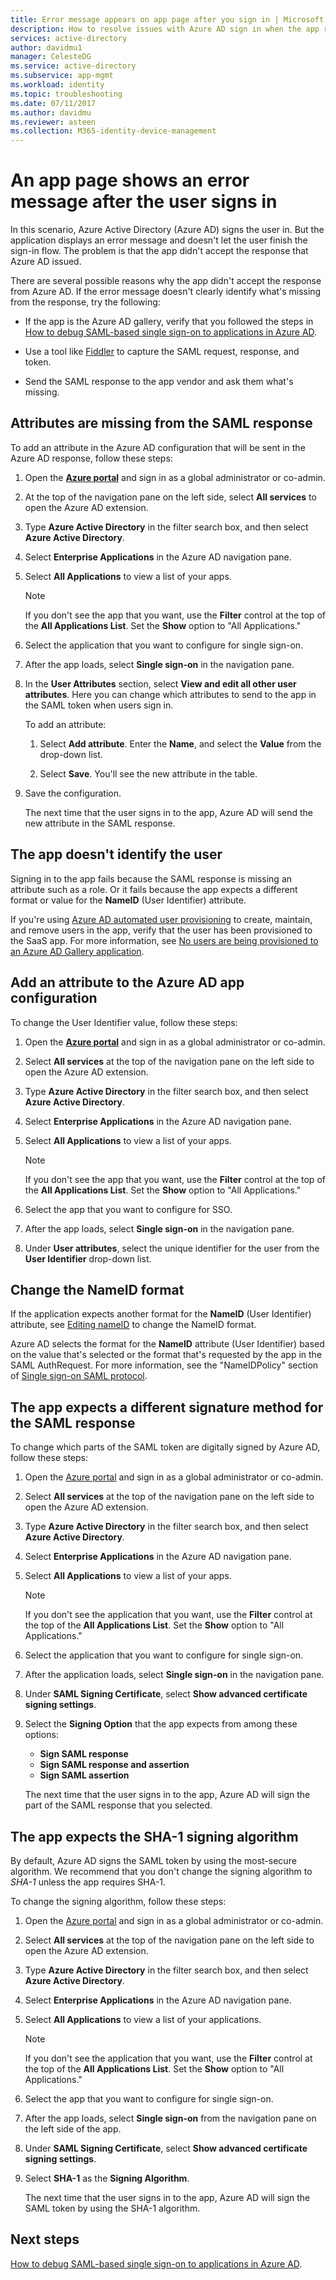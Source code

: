 ```yaml
---
title: Error message appears on app page after you sign in | Microsoft Docs
description: How to resolve issues with Azure AD sign in when the app returns an error message.
services: active-directory
author: davidmu1
manager: CelesteDG
ms.service: active-directory
ms.subservice: app-mgmt
ms.workload: identity
ms.topic: troubleshooting
ms.date: 07/11/2017
ms.author: davidmu
ms.reviewer: asteen
ms.collection: M365-identity-device-management
---
```


# An app page shows an error message after the user signs in

In this scenario, Azure Active Directory (Azure AD) signs the user in. But the application displays an error message and doesn't let the user finish the sign-in flow. The problem is that the app didn't accept the response that Azure AD issued.

There are several possible reasons why the app didn't accept the response from Azure AD. If the error message doesn't clearly identify what's missing from the response, try the following:

- If the app is the Azure AD gallery, verify that you followed the steps in [How to debug SAML-based single sign-on to applications in Azure AD](./debug-saml-sso-issues.md).

- Use a tool like [Fiddler](https://www.telerik.com/fiddler) to capture the SAML request, response, and token.

- Send the SAML response to the app vendor and ask them what's missing.

## Attributes are missing from the SAML response

To add an attribute in the Azure AD configuration that will be sent in the Azure AD response, follow these steps:

1. Open the [**Azure portal**](https://portal.azure.com/) and sign in as a global administrator or co-admin.

2. At the top of the navigation pane on the left side, select **All services** to open the Azure AD extension.

3. Type **Azure Active Directory** in the filter search box, and then select **Azure Active Directory**.

4. Select **Enterprise Applications** in the Azure AD navigation pane.

5. Select **All Applications** to view a list of your apps.

   > [!NOTE]
   > If you don't see the app that you want, use the **Filter** control at the top of the **All Applications List**. Set the **Show** option to "All Applications."

6. Select the application that you want to configure for single sign-on.

7. After the app loads, select **Single sign-on** in the navigation pane.

8. In the **User Attributes** section, select **View and edit all other user attributes**. Here you can change which attributes to send to the app in the SAML token when users sign in.

   To add an attribute:

   1. Select **Add attribute**. Enter the **Name**, and select the **Value** from the drop-down list.

   1. Select **Save**. You'll see the new attribute in the table.

9. Save the configuration.

   The next time that the user signs in to the app, Azure AD will send the new attribute in the SAML response.

## The app doesn't identify the user

Signing in to the app fails because the SAML response is missing an attribute such as a role. Or it fails because the app expects a different format or value for the **NameID** (User Identifier) attribute.

If you're using [Azure AD automated user provisioning](../app-provisioning/user-provisioning.md) to create, maintain, and remove users in the app, verify that the user has been provisioned to the SaaS app. For more information, see [No users are being provisioned to an Azure AD Gallery application](../app-provisioning/application-provisioning-config-problem-no-users-provisioned.md).

## Add an attribute to the Azure AD app configuration

To change the User Identifier value, follow these steps:

1. Open the [**Azure portal**](https://portal.azure.com/) and sign in as a global administrator or co-admin.

2. Select **All services** at the top of the navigation pane on the left side to open the Azure AD extension.

3. Type **Azure Active Directory** in the filter search box, and then select **Azure Active Directory**.

4. Select **Enterprise Applications** in the Azure AD navigation pane.

5. Select **All Applications** to view a list of your apps.

   > [!NOTE]
   > If you don't see the app that you want, use the **Filter** control at the top of the **All Applications List**. Set the **Show** option to "All Applications."

6. Select the app that you want to configure for SSO.

7. After the app loads, select **Single sign-on** in the navigation pane.

8. Under **User attributes**, select the unique identifier for the user from the **User Identifier** drop-down list.

## Change the NameID format

If the application expects another format for the **NameID** (User Identifier) attribute, see [Editing nameID](../develop/active-directory-saml-claims-customization.md#editing-nameid) to change the NameID format.

Azure AD selects the format for the **NameID** attribute (User Identifier) based on the value that's selected or the format that's requested by the app in the SAML AuthRequest. For more information, see the "NameIDPolicy" section of [Single sign-on SAML protocol](../develop/single-sign-on-saml-protocol.md#nameidpolicy).

## The app expects a different signature method for the SAML response

To change which parts of the SAML token are digitally signed by Azure AD, follow these steps:

1. Open the [Azure portal](https://portal.azure.com/) and sign in as a global administrator or co-admin.

2. Select **All services** at the top of the navigation pane on the left side to open the Azure AD extension.

3. Type **Azure Active Directory** in the filter search box, and then select **Azure Active Directory**.

4. Select **Enterprise Applications** in the Azure AD navigation pane.

5. Select **All Applications** to view a list of your apps.

   > [!NOTE]
   > If you don't see the application that you want, use the **Filter** control at the top of the **All Applications List**. Set the **Show** option to "All Applications."

6. Select the application that you want to configure for single sign-on.

7. After the application loads, select **Single sign-on** in the navigation pane.

8. Under **SAML Signing Certificate**, select  **Show advanced certificate signing settings**.

9. Select the **Signing Option** that the app expects from among these options:

   - **Sign SAML response**
   - **Sign SAML response and assertion**
   - **Sign SAML assertion**

   The next time that the user signs in to the app, Azure AD will sign the part of the SAML response that you selected.

## The app expects the SHA-1 signing algorithm

By default, Azure AD signs the SAML token by using the most-secure algorithm. We recommend that you don't change the signing algorithm to *SHA-1* unless the app requires SHA-1.

To change the signing algorithm, follow these steps:

1. Open the [Azure portal](https://portal.azure.com/) and sign in as a global administrator or co-admin.

2. Select **All services** at the top of the navigation pane on the left side to open the Azure AD extension.

3. Type **Azure Active Directory** in the filter search box, and then select **Azure Active Directory**.

4. Select **Enterprise Applications** in the Azure AD navigation pane.

5. Select **All Applications** to view a list of your applications.

   > [!NOTE]
   > If you don't see the application that you want, use the **Filter** control at the top of the **All Applications List**. Set the **Show** option to "All Applications."

6. Select the app that you want to configure for single sign-on.

7. After the app loads, select **Single sign-on** from the navigation pane on the left side of the app.

8. Under **SAML Signing Certificate**, select **Show advanced certificate signing settings**.

9. Select **SHA-1** as the **Signing Algorithm**.

   The next time that the user signs in to the app, Azure AD will sign the SAML token by using the SHA-1 algorithm.

## Next steps

[How to debug SAML-based single sign-on to applications in Azure AD](./debug-saml-sso-issues.md).
